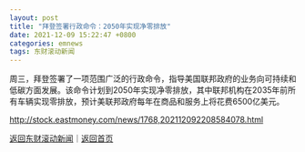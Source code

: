 ```yaml
---
layout: post
title: "拜登签署行政命令：2050年实现净零排放"
date: 2021-12-09 15:22:47 +0800
categories: emnews
tags: 东财滚动新闻
---
```


周三，拜登签署了一项范围广泛的行政命令，指导美国联邦政府的业务向可持续和低碳方面发展。该命令计划到2050年实现净零排放，其中联邦机构在2035年前所有车辆实现零排放，预计美联邦政府每年在商品和服务上将花费6500亿美元。

<http://stock.eastmoney.com/news/1768,202112092208584078.html>

[返回东财滚动新闻](//finews.withounder.com/emnews/)｜[返回首页](//finews.withounder.com/)